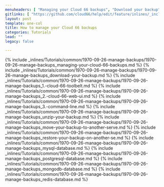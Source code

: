 ```yaml
---
menuheaders: [ "Managing your Cloud 66 backups", "Download your backup", "1. Cloud 66 toolbelt", "2. Cloud 66 web UI", "3. Command line", "Unzip your backup", "Move your backup to another server", "Restore your backup on another server", "MySQL database", "PostgreSQL database", "MongoDB database", "Redis database" ]
gitlinks: [ "https://github.com/cloud66/help/edit/feature/inlines/_includes/_inlines/Tutorials/common/1970-09-26-manage-backups/1970-09-26-manage-backups_managing-your-cloud-66-backups.md", "https://github.com/cloud66/help/edit/feature/inlines/_includes/_inlines/Tutorials/common/1970-09-26-manage-backups/1970-09-26-manage-backups_download-your-backup.md", "https://github.com/cloud66/help/edit/feature/inlines/_includes/_inlines/Tutorials/common/1970-09-26-manage-backups/1970-09-26-manage-backups_1.-cloud-66-toolbelt.md", "https://github.com/cloud66/help/edit/feature/inlines/_includes/_inlines/Tutorials/common/1970-09-26-manage-backups/1970-09-26-manage-backups_2.-cloud-66-web-ui.md", "https://github.com/cloud66/help/edit/feature/inlines/_includes/_inlines/Tutorials/common/1970-09-26-manage-backups/1970-09-26-manage-backups_3.-command-line.md", "https://github.com/cloud66/help/edit/feature/inlines/_includes/_inlines/Tutorials/common/1970-09-26-manage-backups/1970-09-26-manage-backups_unzip-your-backup.md", "https://github.com/cloud66/help/edit/feature/inlines/_includes/_inlines/Tutorials/common/1970-09-26-manage-backups/1970-09-26-manage-backups_move-your-backup-to-another-serve.md", "https://github.com/cloud66/help/edit/feature/inlines/_includes/_inlines/Tutorials/common/1970-09-26-manage-backups/1970-09-26-manage-backups_restore-your-backup-on-another-se.md", "https://github.com/cloud66/help/edit/feature/inlines/_includes/_inlines/Tutorials/common/1970-09-26-manage-backups/1970-09-26-manage-backups_mysql-database.md", "https://github.com/cloud66/help/edit/feature/inlines/_includes/_inlines/Tutorials/common/1970-09-26-manage-backups/1970-09-26-manage-backups_postgresql-database.md", "https://github.com/cloud66/help/edit/feature/inlines/_includes/_inlines/Tutorials/common/1970-09-26-manage-backups/1970-09-26-manage-backups_mongodb-database.md", "https://github.com/cloud66/help/edit/feature/inlines/_includes/_inlines/Tutorials/common/1970-09-26-manage-backups/1970-09-26-manage-backups_redis-database.md" ]
layout: post
template: one-col
title: How to manage your Cloud 66 backups
categories: Tutorials
lead: ""
legacy: false

---
```


<a name="1"></a>{% include _inlines/Tutorials/common/1970-09-26-manage-backups/1970-09-26-manage-backups_managing-your-cloud-66-backups.md %}
<a name="2"></a>{% include _inlines/Tutorials/common/1970-09-26-manage-backups/1970-09-26-manage-backups_download-your-backup.md %}
<a name="3"></a>{% include _inlines/Tutorials/common/1970-09-26-manage-backups/1970-09-26-manage-backups_1.-cloud-66-toolbelt.md %}
<a name="4"></a>{% include _inlines/Tutorials/common/1970-09-26-manage-backups/1970-09-26-manage-backups_2.-cloud-66-web-ui.md %}
<a name="5"></a>{% include _inlines/Tutorials/common/1970-09-26-manage-backups/1970-09-26-manage-backups_3.-command-line.md %}
<a name="6"></a>{% include _inlines/Tutorials/common/1970-09-26-manage-backups/1970-09-26-manage-backups_unzip-your-backup.md %}
<a name="7"></a>{% include _inlines/Tutorials/common/1970-09-26-manage-backups/1970-09-26-manage-backups_move-your-backup-to-another-serve.md %}
<a name="8"></a>{% include _inlines/Tutorials/common/1970-09-26-manage-backups/1970-09-26-manage-backups_restore-your-backup-on-another-se.md %}
<a name="9"></a>{% include _inlines/Tutorials/common/1970-09-26-manage-backups/1970-09-26-manage-backups_mysql-database.md %}
<a name="10"></a>{% include _inlines/Tutorials/common/1970-09-26-manage-backups/1970-09-26-manage-backups_postgresql-database.md %}
<a name="11"></a>{% include _inlines/Tutorials/common/1970-09-26-manage-backups/1970-09-26-manage-backups_mongodb-database.md %}
<a name="12"></a>{% include _inlines/Tutorials/common/1970-09-26-manage-backups/1970-09-26-manage-backups_redis-database.md %}